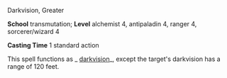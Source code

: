 Darkvision, Greater

**School** transmutation; **Level** alchemist 4, antipaladin 4, ranger 4, sorcerer/wizard 4

**Casting Time** 1 standard action

This spell functions as _ [darkvision](/pathfinderRPG/prd/spells/darkvision.html#_darkvision)_, except the target's darkvision has a range of 120 feet.

